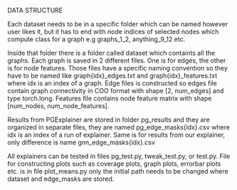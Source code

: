 DATA STRUCTURE

Each dataset needs to be in a specific folder which can be named however user likes it, but it has to end with node indices of selected nodes which compute class for a graph e.g graphs_1_2, anything_9_12 etc. 

Inside that folder there is a folder called dataset which containts all the graphs. Each graph is saved in 2 different files. One is for edges, the other is for node features. Those files have a specific naming convention so they have to be named like graph{idx}_edges.txt and graph{idx}_features.txt where idx is an index of a graph. Edge files is constructed so edges file contain graph connectivity in COO format with shape [2, num_edges] and type torch.long. Features file contains node feature matrix with shape [num_nodes, num_node_features]. 

Results from PGExplainer are stored in folder pg_results and they are organized in separate files, they are named pg_edge_masks{idx}.csv where idx is an index of a run of explainer. Same is for results from our explainer, only difference is name gnn_edge_masks{idx}.csv

All explainers can be tested in files pg_test.py, tweak_test.py, or test.py. File for constructing plots such as coverage plots, graph plots, errorbar plots etc. is in file plot_means.py only the initial path needs to be changed where dataset and edge_masks are stored. 

